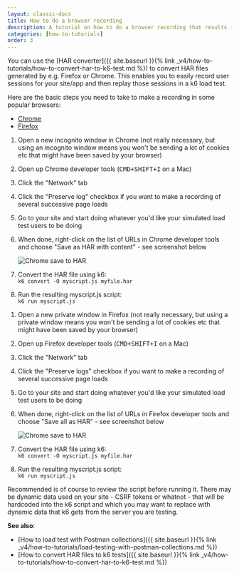 ```yaml
---
layout: classic-docs
title: How to do a browser recording
description: A tutorial on how to do a browser recording that results in a k6 test
categories: [how-to-tutorials]
order: 3
---
```


You can use the [HAR converter]({{ site.baseurl }}{% link _v4/how-to-tutorials/how-to-convert-har-to-k6-test.md %}) to convert HAR files generated by e.g. Firefox or Chrome. This enables you to easily record user sessions for your site/app and then replay those sessions in a k6 load test.

Here are the basic steps you need to take to make a recording in some popular browsers:

<div class="row platform-tabs">
    <div class="col-12">
        <ul class="nav nav-pills mb-3" role="tablist">
            <li class="nav-item">
                <a class="nav-link active" id="platform-tabs-link-chrome" data-toggle="pill" href="#platform-tabs-content-chrome" role="tab">Chrome</a>
            </li>
            <li class="nav-item">
                <a class="nav-link" id="platform-tabs-link-firefox" data-toggle="pill" href="#platform-tabs-content-firefox" role="tab">Firefox</a>
            </li>
        </ul>
        <div class="tab-content">
            <div class="tab-pane fade show active" id="platform-tabs-content-chrome" role="tabpanel" aria-labelledby="platform-tabs-link-chrome">
<ol>
<li><p>Open a new incognito window in Chrome (not really necessary, but using an incognito window means you won't be sending a lot of cookies etc that might have been saved by your browser)</p></li>

<li><p>Open up Chrome developer tools (<kbd><kbd>CMD</kbd>+<kbd>SHIFT</kbd>+<kbd>I</kbd></kbd> on a Mac)</p></li>

<li><p>Click the "Network" tab</p></li>

<li><p>Click the "Preserve log" checkbox if you want to make a recording of several successive page loads</p></li>

<li><p>Go to your site and start doing whatever you'd like your simulated load test users to be doing</p></li>

<li><p>When done, right-click on the list of URLs in Chrome developer tools and choose "Save as HAR with content" - see screenshot below</p>
    <p><img src="{{ site.baseurl }}/assets/img/v4/how-to-tutorials/browser-recording-chrome-save-as-har.png" alt="Chrome save to HAR"></p>
</li>

<li><p>Convert the HAR file using k6:<br>
<code>k6 convert -O myscript.js myfile.har</code>
</p></li>

<li><p>Run the resulting myscript.js script:<br>
<code>k6 run myscript.js</code></p>
</li>
</ol>
            </div>
            <div class="tab-pane fade" id="platform-tabs-content-firefox" role="tabpanel" aria-labelledby="platform-tabs-link-firefox">
<ol>
<li><p>Open a new private window in Firefox (not really necessary, but using a private window means you won't be sending a lot of cookies etc that might have been saved by your browser)</p></li>

<li><p>Open up Firefox developer tools (<kbd><kbd>CMD</kbd>+<kbd>SHIFT</kbd>+<kbd>I</kbd></kbd> on a Mac)</p></li>

<li><p>Click the "Network" tab</p></li>

<li><p>Click the "Preserve logs" checkbox if you want to make a recording of several successive page loads</p></li>

<li><p>Go to your site and start doing whatever you'd like your simulated load test users to be doing</p></li>

<li><p>When done, right-click on the list of URLs in Firefox developer tools and choose "Save all as HAR" - see screenshot below</p>
    <p><img src="{{ site.baseurl }}/assets/img/v4/how-to-tutorials/browser-recording-firefox-save-all-as-har.png" alt="Chrome save to HAR"></p>
</li>

<li><p>Convert the HAR file using k6:<br>
<code>k6 convert -O myscript.js myfile.har</code>
</p></li>

<li><p>Run the resulting myscript.js script:<br>
<code>k6 run myscript.js</code></p>
</li>
</ol>
            </div>
        </div>
    </div>
</div>

Recommended is of course to review the script before running it. There may be dynamic data used on your site - CSRF tokens or whatnot - that will be hardcoded into the k6 script and which you may want to replace with dynamic data that k6 gets from the server you are testing.

**See also**:
- [How to load test with Postman collections]({{ site.baseurl }}{% link _v4/how-to-tutorials/load-testing-with-postman-collections.md %})
- [How to convert HAR files to k6 tests]({{ site.baseurl }}{% link _v4/how-to-tutorials/how-to-convert-har-to-k6-test.md %})